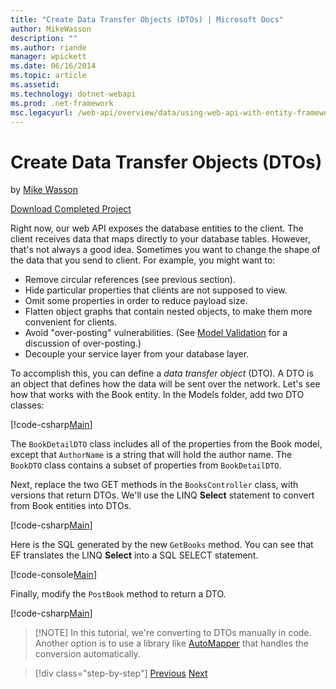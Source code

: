 ```yaml
---
title: "Create Data Transfer Objects (DTOs) | Microsoft Docs"
author: MikeWasson
description: ""
ms.author: riande
manager: wpickett
ms.date: 06/16/2014
ms.topic: article
ms.assetid: 
ms.technology: dotnet-webapi
ms.prod: .net-framework
msc.legacyurl: /web-api/overview/data/using-web-api-with-entity-framework/part-5
---
```

Create Data Transfer Objects (DTOs)
====================
by [Mike Wasson](https://github.com/MikeWasson)

[Download Completed Project](https://github.com/MikeWasson/BookService)

Right now, our web API exposes the database entities to the client. The client receives data that maps directly to your database tables. However, that's not always a good idea. Sometimes you want to change the shape of the data that you send to client. For example, you might want to:

- Remove circular references (see previous section).
- Hide particular properties that clients are not supposed to view.
- Omit some properties in order to reduce payload size.
- Flatten object graphs that contain nested objects, to make them more convenient for clients.
- Avoid "over-posting" vulnerabilities. (See [Model Validation](../../formats-and-model-binding/model-validation-in-aspnet-web-api.md) for a discussion of over-posting.)
- Decouple your service layer from your database layer.

To accomplish this, you can define a *data transfer object* (DTO). A DTO is an object that defines how the data will be sent over the network. Let's see how that works with the Book entity. In the Models folder, add two DTO classes:

[!code-csharp[Main](part-5/samples/sample1.cs)]

The `BookDetailDTO` class includes all of the properties from the Book model, except that `AuthorName` is a string that will hold the author name. The `BookDTO` class contains a subset of properties from `BookDetailDTO`.

Next, replace the two GET methods in the `BooksController` class, with versions that return DTOs. We'll use the LINQ **Select** statement to convert from Book entities into DTOs.

[!code-csharp[Main](part-5/samples/sample2.cs)]

Here is the SQL generated by the new `GetBooks` method. You can see that EF translates the LINQ **Select** into a SQL SELECT statement.

[!code-console[Main](part-5/samples/sample3.cmd)]

Finally, modify the `PostBook` method to return a DTO.

[!code-csharp[Main](part-5/samples/sample4.cs)]

> [!NOTE] In this tutorial, we're converting to DTOs manually in code. Another option is to use a library like [AutoMapper](http://automapper.org/) that handles the conversion automatically.

>[!div class="step-by-step"]
[Previous](part-4.md)
[Next](part-6.md)